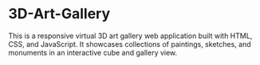 # 3D-Art-Gallery
This is a responsive virtual 3D art gallery web application built with HTML, CSS, and JavaScript. It showcases collections of paintings, sketches, and monuments in an interactive cube and gallery view.
